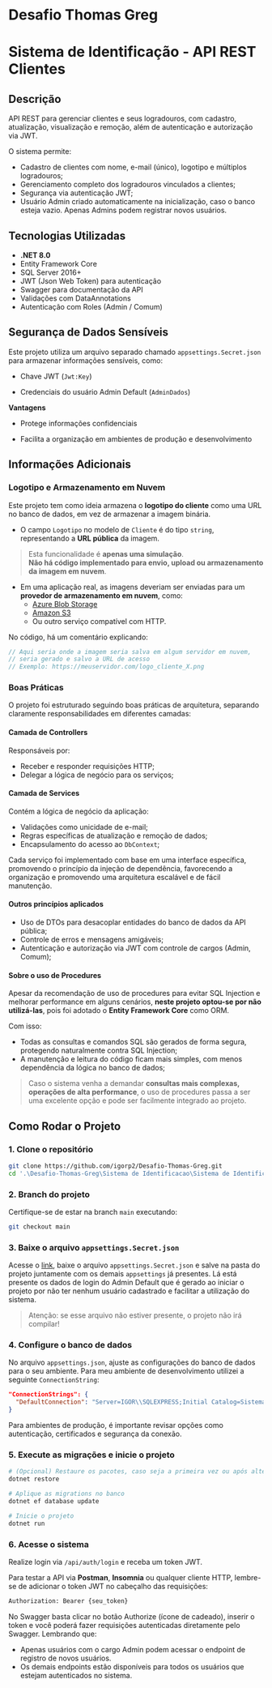 # Desafio Thomas Greg
# Sistema de Identificação - API REST Clientes

## Descrição

API REST para gerenciar clientes e seus logradouros, com cadastro, atualização, visualização e remoção, além de autenticação e autorização via JWT.

O sistema permite:

- Cadastro de clientes com nome, e-mail (único), logotipo e múltiplos logradouros;
- Gerenciamento completo dos logradouros vinculados a clientes;
- Segurança via autenticação JWT;
- Usuário Admin criado automaticamente na inicialização, caso o banco esteja vazio. Apenas Admins podem registrar novos usuários.

## Tecnologias Utilizadas

- **.NET 8.0**
- Entity Framework Core
- SQL Server 2016+
- JWT (Json Web Token) para autenticação
- Swagger para documentação da API
- Validações com DataAnnotations
- Autenticação com Roles (Admin / Comum)

##  Segurança de Dados Sensíveis

Este projeto utiliza um arquivo separado chamado `appsettings.Secret.json` para armazenar informações sensíveis, como:

- Chave JWT (`Jwt:Key`)

- Credenciais do usuário Admin Default (`AdminDados`)

**Vantagens**

- Protege informações confidenciais

- Facilita a organização em ambientes de produção e desenvolvimento

## Informações Adicionais

### Logotipo e Armazenamento em Nuvem

Este projeto tem como ideia armazena o **logotipo do cliente** como uma URL no banco de dados, em vez de armazenar a imagem binária. 

- O campo `Logotipo` no modelo de `Cliente` é do tipo `string`, representando a **URL pública** da imagem.
> Esta funcionalidade é **apenas uma simulação**.  
> **Não há código implementado para envio, upload ou armazenamento da imagem em nuvem**.
- Em uma aplicação real, as imagens deveriam ser enviadas para um **provedor de armazenamento em nuvem**, como:
  - [Azure Blob Storage](https://azure.microsoft.com/pt-br/products/storage/blobs/)
  - [Amazon S3](https://aws.amazon.com/pt/s3/)
  - Ou outro serviço compatível com HTTP.

No código, há um comentário explicando:

```csharp
// Aqui seria onde a imagem seria salva em algum servidor em nuvem,
// seria gerado e salvo a URL de acesso
// Exemplo: https://meuservidor.com/logo_cliente_X.png
```

### Boas Práticas

O projeto foi estruturado seguindo boas práticas de arquitetura, separando claramente responsabilidades em diferentes camadas:

#### Camada de Controllers

Responsáveis por:

- Receber e responder requisições HTTP;
- Delegar a lógica de negócio para os serviços;

#### Camada de Services

Contém a lógica de negócio da aplicação:

- Validações como unicidade de e-mail;
- Regras específicas de atualização e remoção de dados;
- Encapsulamento do acesso ao `DbContext`;

Cada serviço foi implementado com base em uma interface específica, promovendo o princípio da injeção de dependência, favorecendo a organização e promovendo uma arquitetura escalável e de fácil manutenção.

#### Outros princípios aplicados

- Uso de DTOs para desacoplar entidades do banco de dados da API pública;
- Controle de erros e mensagens amigáveis;
- Autenticação e autorização via JWT com controle de cargos (Admin, Comum);


#### Sobre o uso de Procedures

Apesar da recomendação de uso de procedures para evitar SQL Injection e melhorar performance em alguns cenários, **neste projeto optou-se por não utilizá-las**, pois foi adotado o **Entity Framework Core** como ORM.

Com isso:

- Todas as consultas e comandos SQL são gerados de forma segura, protegendo naturalmente contra SQL Injection;
- A manutenção e leitura do código ficam mais simples, com menos dependência da lógica no banco de dados;
 
> Caso o sistema venha a demandar **consultas mais complexas, operações de alta performance**, o uso de procedures passa a ser uma excelente opção e pode ser facilmente integrado ao projeto.

## Como Rodar o Projeto

### 1. Clone o repositório

```bash
git clone https://github.com/igorp2/Desafio-Thomas-Greg.git
cd '.\Desafio-Thomas-Greg\Sistema de Identificacao\Sistema de Identificacao\'
```

### 2. Branch do projeto

Certifique-se de estar na branch `main` executando:

```bash
git checkout main
```

### 3. Baixe o arquivo `appsettings.Secret.json`

Acesse o [link](https://drive.google.com/file/d/1Mn1RB9P-NBkEz2Yv3nXnUV9ftDVgpkqi/view?usp=sharing), baixe o arquivo `appsettings.Secret.json` e salve na pasta do projeto juntamente com os demais `appsettings` já presentes. Lá está presente os dados de login do Admin Default que é gerado ao iniciar o projeto por não ter nenhum usuário cadastrado e facilitar a utilização do sistema.

>Atenção: se esse arquivo não estiver presente, o projeto não irá compilar!

### 4. Configure o banco de dados

No arquivo `appsettings.json`, ajuste as configurações do banco de dados para o seu ambiente. Para meu ambiente de desenvolvimento utilizei a seguinte `ConnectionString`:

```json
"ConnectionStrings": {
  "DefaultConnection": "Server=IGOR\\SQLEXPRESS;Initial Catalog=SistemaIdentificacao;Trusted_Connection=True;TrustServerCertificate=True;MultipleActiveResultSets=true;"
}
```

Para ambientes de produção, é importante revisar opções como autenticação, certificados e segurança da conexão.

### 5. Execute as migrações e inicie o projeto

```bash
# (Opcional) Restaure os pacotes, caso seja a primeira vez ou após alterações no .csproj
dotnet restore

# Aplique as migrations no banco
dotnet ef database update

# Inicie o projeto
dotnet run
```

### 6. Acesse o sistema


Realize login via `/api/auth/login` e receba um token JWT.

Para testar a API via **Postman**, **Insomnia** ou qualquer cliente HTTP, lembre-se de adicionar o token JWT no cabeçalho das requisições:

```bash
Authorization: Bearer {seu_token}
```
No Swagger basta clicar no botão Authorize (ícone de cadeado), inserir o token e você poderá fazer requisições autenticadas diretamente pelo Swagger. Lembrando que:

- Apenas usuários com o cargo Admin podem acessar o endpoint de registro de novos usuários.
- Os demais endpoints estão disponíveis para todos os usuários que estejam autenticados no sistema.
